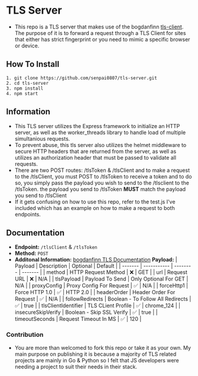 # TLS Server
- This repo is a TLS server that makes use of the bogdanfinn [tls-client](https://github.com/bogdanfinn/tls-client). The purpose of it is to forward a request through a TLS Client for sites that either has strict fingerprint or you need to mimic a specific browser or device.

## How To Install
```
1. git clone https://github.com/senpai0807/tls-server.git
2. cd tls-server
3. npm install
4. npm start
```

## Information
- This TLS server utilizes the Express framework to initialize an HTTP server, as well as the worker_threads library to handle load of multiple simultanious requests.
- To prevent abuse, this tls server also utilizes the helmet middleware to secure HTTP headers that are returned from the server, as well as utilizes an authorization header that must be passed to validate all requests.
- There are two POST routes: /tlsToken & /tlsClient and to make a request to the /tlsClient, you must POST to /tlsToken to receive a token and to do so, you simply pass the payload you wish to send to the /tlsclient to the /tlsToken. the payload you send to /tlsToken **MUST** match the payload you send to /tlsClient
- If it gets confusing on how to use this repo, refer to the test.js I've included which has an example on how to make a request to both endpoints.

## Documentation
- **Endpoint:** `/tlsClient` & `/tlsToken`
- **Method:** `POST`
- **Additonal Information:** [bogdanfinn TLS Documentation](https://bogdanfinn.gitbook.io/open-source-oasis)
**Payload:**
| Payload | Description | Optional | Default |
| ------- | ----------- | -------- | ------- |
| method | HTTP Request Method | ❌ | GET |
| url | Request URL | ❌ | N/A |
| tlsPayload | Payload To Send | Only Optional For GET | N/A |
| proxyConfig | Proxy Config For Request | ✅ | N/A |
| forceHttp1 | Force HTTP 1.0 | ✅ | HTTP 2.0 |
| headerOrder | Header Order For Request | ✅ | N/A |
| followRedirects | Boolean - To Follow All Redirects | ✅ | true |
| tlsClientIdentifier | TLS CLient Profile | ✅ | chrome_124 |
| insecureSkipVerify | Boolean - Skip SSL Verify | ✅ | true |
| timeoutSeconds | Request Timeout In MS | ✅ | 120 |

### Contribution
- You are more than welcomed to fork this repo or take it as your own. My main purpose on publishing it is because a majority of TLS related projects are mainly in Go & Python so I felt that JS developers were needing a project to suit their needs in their stack.
